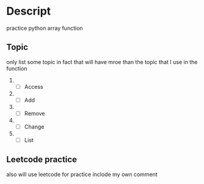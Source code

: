 # Descript
practice python array function

## Topic
only list some topic in fact that will have mroe than the topic that I use in the function
  1. -[ ] Access
  2. -[ ] Add
  3. -[ ] Remove
  4. -[ ] Change
  5. -[ ] List

## Leetcode practice
also will use leetcode for practice inclode my own comment
